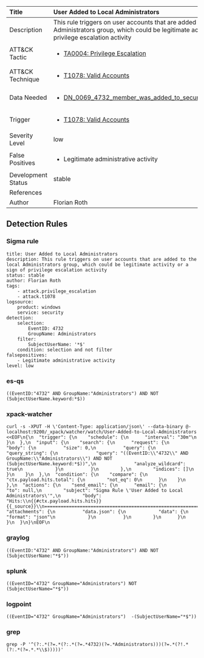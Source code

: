 | Title                | User Added to Local Administrators                                                                                                                                                 |
|:---------------------|:------------------------------------------------------------------------------------------------------------------------------------------------------------|
| Description          | This rule triggers on user accounts that are added to the local Administrators group, which could be legitimate activity or a sign of privilege escalation activity                                                                                                                                           |
| ATT&amp;CK Tactic    | <ul><li>[TA0004: Privilege Escalation](https://attack.mitre.org/tactics/TA0004)</li></ul>  |
| ATT&amp;CK Technique | <ul><li>[T1078: Valid Accounts](https://attack.mitre.org/techniques/T1078)</li></ul>                             |
| Data Needed          | <ul><li>[DN_0069_4732_member_was_added_to_security_enabled_local_group](../Data_Needed/DN_0069_4732_member_was_added_to_security_enabled_local_group.md)</li></ul>                                                         |
| Trigger              | <ul><li>[T1078: Valid Accounts](../Triggers/T1078.md)</li></ul>  |
| Severity Level       | low                                                                                                                                                 |
| False Positives      | <ul><li>Legitimate administrative activity</li></ul>                                                                  |
| Development Status   | stable                                                                                                                                                |
| References           | <ul></ul>                                                          |
| Author               | Florian Roth                                                                                                                                                |


## Detection Rules

### Sigma rule

```
title: User Added to Local Administrators
description: This rule triggers on user accounts that are added to the local Administrators group, which could be legitimate activity or a sign of privilege escalation activity 
status: stable
author: Florian Roth
tags:
    - attack.privilege_escalation
    - attack.t1078
logsource:
    product: windows
    service: security
detection:
    selection:
        EventID: 4732
        GroupName: Administrators
    filter:
        SubjectUserName: '*$'
    condition: selection and not filter
falsepositives: 
    - Legitimate administrative activity
level: low

```





### es-qs
    
```
((EventID:"4732" AND GroupName:"Administrators") AND NOT (SubjectUserName.keyword:*$))
```


### xpack-watcher
    
```
curl -s -XPUT -H \'Content-Type: application/json\' --data-binary @- localhost:9200/_xpack/watcher/watch/User-Added-to-Local-Administrators <<EOF\n{\n  "trigger": {\n    "schedule": {\n      "interval": "30m"\n    }\n  },\n  "input": {\n    "search": {\n      "request": {\n        "body": {\n          "size": 0,\n          "query": {\n            "query_string": {\n              "query": "((EventID:\\"4732\\" AND GroupName:\\"Administrators\\") AND NOT (SubjectUserName.keyword:*$))",\n              "analyze_wildcard": true\n            }\n          }\n        },\n        "indices": []\n      }\n    }\n  },\n  "condition": {\n    "compare": {\n      "ctx.payload.hits.total": {\n        "not_eq": 0\n      }\n    }\n  },\n  "actions": {\n    "send_email": {\n      "email": {\n        "to": null,\n        "subject": "Sigma Rule \'User Added to Local Administrators\'",\n        "body": "Hits:\\n{{#ctx.payload.hits.hits}}{{_source}}\\n================================================================================\\n{{/ctx.payload.hits.hits}}",\n        "attachments": {\n          "data.json": {\n            "data": {\n              "format": "json"\n            }\n          }\n        }\n      }\n    }\n  }\n}\nEOF\n
```


### graylog
    
```
((EventID:"4732" AND GroupName:"Administrators") AND NOT (SubjectUserName:"*$"))
```


### splunk
    
```
((EventID="4732" GroupName="Administrators") NOT (SubjectUserName="*$"))
```


### logpoint
    
```
((EventID="4732" GroupName="Administrators")  -(SubjectUserName="*$"))
```


### grep
    
```
grep -P '^(?:.*(?=.*(?:.*(?=.*4732)(?=.*Administrators)))(?=.*(?!.*(?:.*(?=.*.*\\$)))))'
```



